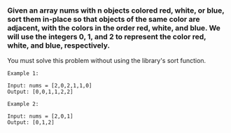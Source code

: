 ### Given an array nums with n objects colored red, white, or blue, sort them in-place so that objects of the same color are adjacent, with the colors in the order red, white, and blue. We will use the integers 0, 1, and 2 to represent the color red, white, and blue, respectively.

You must solve this problem without using the library's sort function.

```
Example 1:

Input: nums = [2,0,2,1,1,0]
Output: [0,0,1,1,2,2]
```

```
Example 2:

Input: nums = [2,0,1]
Output: [0,1,2]
```
